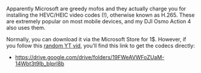 Apparently Microsoft are greedy mofos and they actually charge you for installing the HEVC/HEIC video codes (!), otherwise known as H.265. These are extremely popular on most mobile devices, and my DJI Osmo Action 4 also uses them.  

Normally, you can download it via the Microsoft Store for 1$. However, if you follow this [random YT vid](https://www.youtube.com/watch?v=B4j0kuH8_M4), you'll find this link to get the codecs directly:
* https://drive.google.com/drive/folders/19FWeAVWFoZUaM-14Wbt3t9lb_bIprl8b